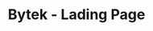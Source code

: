 ---
title: "Bytek - Lading Page"
description: "Tienda online completa con carrito, pagos y panel de administración y mucho texto mas que me da floejra escribir"
technologies: ["Astro", "tailwind","sentry", "workers"]
github: "https://github.com/tuusuario/ecommerce-app"
demo: "https://mi-ecommerce.vercel.app"
image: "/project.png"
featured: true
publishDate: 2024-03-15
status: "completed"
order: 3
---